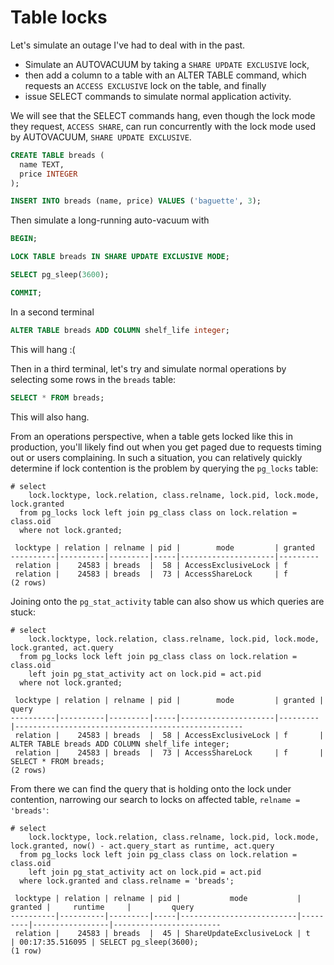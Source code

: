 # Table locks

Let's simulate an outage I've had to deal with in the past.

* Simulate an AUTOVACUUM by taking a `SHARE UPDATE EXCLUSIVE` lock,
* then add a column to a table with an ALTER TABLE command, which requests an `ACCESS EXCLUSIVE` lock on the table, and finally
* issue SELECT commands to simulate normal application activity.

We will see that the SELECT commands hang, even though the lock mode they request, `ACCESS SHARE`, can run concurrently with the lock mode used by AUTOVACUUM, `SHARE UPDATE EXCLUSIVE`.


```sql
CREATE TABLE breads (
  name TEXT,
  price INTEGER
);

INSERT INTO breads (name, price) VALUES ('baguette', 3);
```

Then simulate a long-running auto-vacuum with

```sql
BEGIN;

LOCK TABLE breads IN SHARE UPDATE EXCLUSIVE MODE;

SELECT pg_sleep(3600);

COMMIT;
```

In a second terminal

```sql
ALTER TABLE breads ADD COLUMN shelf_life integer;
```

This will hang :(

Then in a third terminal, let's try and simulate normal operations by selecting some rows in the `breads` table:

```sql
SELECT * FROM breads;
```

This will also hang.

From an operations perspective, when a table gets locked like this in production, you'll likely find out when you get paged due to requests timing out or users complaining. In such a situation, you can relatively quickly determine if lock contention is the problem by querying the `pg_locks` table:

```
# select
    lock.locktype, lock.relation, class.relname, lock.pid, lock.mode, lock.granted
  from pg_locks lock left join pg_class class on lock.relation = class.oid
  where not lock.granted;

 locktype | relation | relname | pid |        mode         | granted
----------|----------|---------|-----|---------------------|---------
 relation |    24583 | breads  |  58 | AccessExclusiveLock | f
 relation |    24583 | breads  |  73 | AccessShareLock     | f
(2 rows)
```

Joining onto the `pg_stat_activity` table can also show us which queries are stuck:

```
# select
    lock.locktype, lock.relation, class.relname, lock.pid, lock.mode, lock.granted, act.query
  from pg_locks lock left join pg_class class on lock.relation = class.oid
    left join pg_stat_activity act on lock.pid = act.pid
  where not lock.granted;

 locktype | relation | relname | pid |        mode         | granted |                       query
----------|----------|---------|-----|---------------------|---------|---------------------------------------------------
 relation |    24583 | breads  |  58 | AccessExclusiveLock | f       | ALTER TABLE breads ADD COLUMN shelf_life integer;
 relation |    24583 | breads  |  73 | AccessShareLock     | f       | SELECT * FROM breads;
(2 rows)

```

From there we can find the query that is holding onto the lock under contention, narrowing our search to locks on affected table, `relname = 'breads'`:

```
# select
    lock.locktype, lock.relation, class.relname, lock.pid, lock.mode, lock.granted, now() - act.query_start as runtime, act.query
  from pg_locks lock left join pg_class class on lock.relation = class.oid
    left join pg_stat_activity act on lock.pid = act.pid
  where lock.granted and class.relname = 'breads';

 locktype | relation | relname | pid |           mode           | granted |     runtime     |         query
----------|----------|---------|-----|--------------------------|---------|-----------------|------------------------
 relation |    24583 | breads  |  45 | ShareUpdateExclusiveLock | t       | 00:17:35.516095 | SELECT pg_sleep(3600);
(1 row)
```
